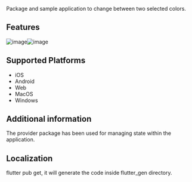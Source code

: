<!--
This README describes the package. If you publish this package to pub.dev,
this README's contents appear on the landing page for your package.

For information about how to write a good package README, see the guide for
[writing package pages](https://dart.dev/guides/libraries/writing-package-pages).

For general information about developing packages, see the Dart guide for
[creating packages](https://dart.dev/guides/libraries/create-library-packages)
and the Flutter guide for
[developing packages and plugins](https://flutter.dev/developing-packages).
-->

Package and sample application to change between two selected colors.

## Features

![image](https://github.com/melihoznalbant/Change-Box-Color-SDK/assets/113714236/71c6cfb6-6702-4dca-8a6a-2d314c62cb6c)![image](https://github.com/melihoznalbant/Change-Box-Color-SDK/assets/113714236/5e3346cd-2dd8-48ae-92b1-8411af31a569)


## Supported Platforms

* iOS
* Android
* Web
* MacOS
* Windows


## Additional information

The provider package has been used for managing state within the application.

## Localization

 flutter pub get, it will generate the code inside flutter_gen directory.

